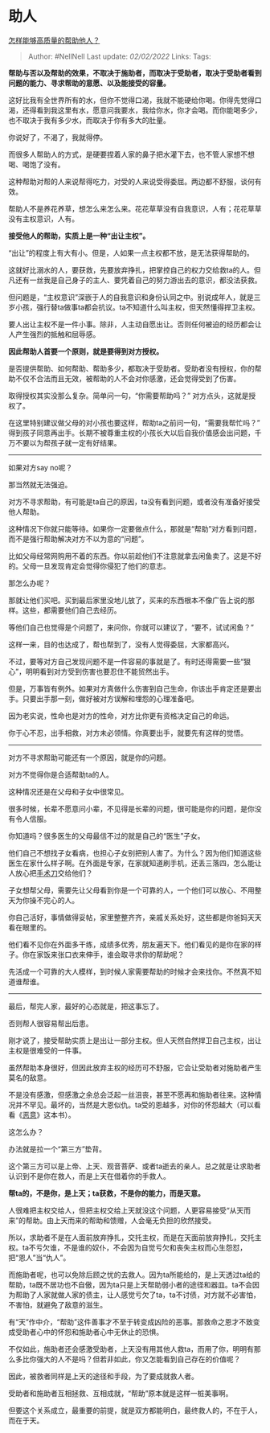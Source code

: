 # 助人
[怎样能够高质量的帮助他人？](https://www.zhihu.com/question/463542383/answer/2328814044)

> Author: #NellNell 
> Last update: *02/02/2022* 
> Links:
> Tags: 

**帮助与否以及帮助的效果，不取决于施助者，而取决于受助者，取决于受助者看到问题的能力、寻求帮助的意愿、以及能接受的容量。**

这好比我有全世界所有的水，但你不觉得口渴，我就不能硬给你喝。你得先觉得口渴，还得看到我这里有水，愿意问我要水，我给你水，你才会喝。而你能喝多少，也不取决于我有多少水，而取决于你有多大的肚量。

你说好了，不渴了，我就得停。

而很多人帮助人的方式，是硬要捏着人家的鼻子把水灌下去，也不管人家想不想喝、喝饱了没有。

这种帮助对帮的人来说帮得吃力，对受的人来说受得委屈。两边都不舒服，谈何有效。

帮助人不是养花养草，想怎么来怎么来。花花草草没有自我意识，人有；花花草草没有主权意识，人有。

**接受他人的帮助，实质上是一种“出让主权”。**

“出让”的程度上有大有小。但是，人如果一点主权都不放，是无法获得帮助的。

这就好比溺水的人，要获救，先要放弃挣扎，把掌控自己的权力交给救ta的人。但凡还有一丝我是自己身子的主人、要凭着自己的努力游出去的意识，都没法获救。

但问题是，“主权意识”深嵌于人的自我意识和身份认同之中。别说成年人，就是三岁小孩，强行替ta做事ta都会抗议。ta不知道什么叫主权，但天然懂得捍卫主权。

要人出让主权不是一件小事。除非，人主动自愿出让。否则任何被迫的经历都会让人产生强烈的抵触和屈辱感。

**因此帮助人首要一个原则，就是要得到对方授权。**

是否提供帮助、如何帮助、帮助多少，都取决于受助者。受助者没有授权，你的帮助不仅不合法而且无效，被帮助的人不会对你感激，还会觉得受到了伤害。

取得授权其实没那么复杂。简单问一句，“你需要帮助吗？” 对方点头，这就是授权了。

在这里特别建议做父母的对小孩也要这样，帮助ta之前问一句，“需要我帮忙吗？” 得到孩子同意再出手。长期不被尊重主权的小孩长大以后自我价值感会出问题，千万不要以为帮孩子就一定有好结果。

---

如果对方say no呢？

那当然就无法强迫。

对方不寻求帮助，有可能是ta自己的原因，ta没有看到问题，或者没有准备好接受他人帮助。

这种情况下你就只能等待。如果你一定要做点什么，那就是“帮助”对方看到问题，而不是强行帮助解决对方不以为意的“问题”。

比如父母经常网购用不着的东西。你以前趁他们不注意就拿去闲鱼卖了。这是不好的。父母一旦发现肯定会觉得你侵犯了他们的意志。

那怎么办呢？

那就让他们买吧。买到最后家里没地儿放了，买来的东西根本不像广告上说的那样。这些，都需要他们自己去经历。

等他们自己也觉得是个问题了，来问你，你就可以建议了，“要不，试试闲鱼？”

这样一来，目的也达成了，帮也帮到了，没有人觉得委屈，大家都高兴。

不过，要等对方自己发现问题不是一件容易的事就是了。有时还得需要一些“狠心”，明明看到对方受到伤害也要忍住不能贸然出手。

但是，万事皆有例外。如果对方真做什么伤害到自己生命，你该出手肯定还是要出手。只要出手那一刻，做好被对方误解和埋怨的心理准备吧。

因为老实说，性命也是对方的性命，对方比你更有资格决定自己的命运。

你于心不忍，出手相救，对方未必领情。你真要出手，就要先有这样的觉悟。

---

对方不寻求帮助可能还有一个原因，就是你的问题。

对方不觉得你是合适帮助ta的人。

这种情况还是在父母和子女中很常见。

很多时候，长辈不愿意问小辈，不见得是长辈的问题，很可能是你的问题，是你没有令人信服。

你知道吗？很多医生的父母最信不过的就是自己的“医生”子女。

他们自己不想找子女看病，也担心子女别把别人害了。为什么？因为他们知道这些医生在家什么样子啊。在外面是专家，在家就知道刷手机，还丢三落四，怎么能让人放心把[手术刀](https://www.zhihu.com/search?q=%E6%89%8B%E6%9C%AF%E5%88%80&search_source=Entity&hybrid_search_source=Entity&hybrid_search_extra=%7B%22sourceType%22%3A%22answer%22%2C%22sourceId%22%3A2328814044%7D)交给他们？

子女想帮父母，需要先让父母看到你是一个可靠的人，一个他们可以放心、不用整天为你操不完心的人。

你自己活好，事情做得妥帖，家里整整齐齐，亲戚关系处好，这些都是你爸妈天天看在眼里的。

他们看不见你在外面多干练，成绩多优秀，朋友遍天下。他们看见的是你在家的样子。你在家饭来张口衣来伸手，谁会取寻求你的帮助呢？

先活成一个可靠的大人模样，到时候人家需要帮助的时候才会来找你。不然真不知道谁帮谁。

---

最后，帮完人家，最好的心态就是，把这事忘了。

否则帮人很容易帮出后患。

刚才说了，接受帮助实质上是出让一部分主权。但人天然自然捍卫自己主权，出让主权是很难受的一件事。

虽然帮助本身很好，但因此放弃主权的经历可不舒服，它会让受助者对施助者产生莫名的敌意。

不是没有感激，但感激之余总会泛起一丝沮丧，甚至不愿再和施助者往来。这种情况并不罕见。最坏的，当然是大恩似仇。ta受的恩越多，对你的怀怨越大（可以看看《[恶意](https://www.zhihu.com/search?q=%E6%81%B6%E6%84%8F&search_source=Entity&hybrid_search_source=Entity&hybrid_search_extra=%7B%22sourceType%22%3A%22answer%22%2C%22sourceId%22%3A2328814044%7D)》这本书）。

这怎么办？

办法就是拉一个“第三方”垫背。

这个第三方可以是上帝、上天、观音菩萨、或者ta逝去的亲人。总之就是让求助者认识到不是你在救人，而是上天在借着你的手救人。

**帮ta的，不是你，是上天；ta获救，不是你的能力，而是天意。**

人很难把主权交给人，但把主权交给上天就没这个问题，人更容易接受“从天而来”的帮助。由上天而来的帮助和馈赠，人会毫无负担的欣然接受。

所以，求助者不是在人面前放弃挣扎，交托主权，而是在天面前放弃挣扎，交托主权。ta不亏欠谁，不是谁的奴仆，不会因为自觉亏欠和丧失主权而心生怨怼，把“恩人”当“仇人”。

而施助者呢，也可以免除后顾之忧的去救人。因为ta所能给的，是上天透过ta给的帮助，ta既不居功也不自傲，因为ta只是上天帮助弱小者的途径和器皿。ta不会因为帮助了人家就做人家的债主，让人感觉亏欠了ta，ta不讨债，对方就不必害怕，不害怕，就避免了敌意的滋生。

有“天”作中介，“帮助”这件善事才不至于转变成凶险的恶事。那救命之恩才不致变成受助者心中的怀怨和施助者心中无休止的恐惧。

不仅如此，施助者还会感激受助者，上天没有用其他人救ta，而用了你，明明有那么多比你强大的人不是吗？但若非如此，你又怎能看到自己存在的价值呢？

因此，被救者同样是上天的途径和手段，为了要成就救人者。

受助者和施助者互相拯救、互相成就，“帮助”原本就是这样一桩美事啊。

但要这个关系成立，最重要的前提，就是双方都能明白，最终救人的，不在于人，而在于天。